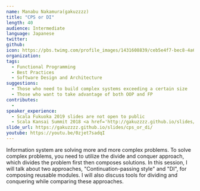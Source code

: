 ```yaml
---
name: Manabu Nakamura(gakuzzzz)
title: "CPS or DI"
length: 40
audience: Intermediate
language: Japanese
twitter: 
github: 
icon: https://pbs.twimg.com/profile_images/1431608839/ceb5e4f7-bec8-4a68-a86c-32d0c7ae4e22_400x400.png
organization: 
tags:
  - Functional Programming
  - Best Practices
  - Software Design and Architecture
suggestions:
  - Those who need to build complex systems exceeding a certain size
  - Those who want to take advantage of both OOP and FP
contributes:
  - 
speaker_experience:
  - Scala Fukuoka 2019 slides are not open to public
  - Scala Kansai Summit 2018 <a href='http://gakuzzzz.github.io/slides/error_handling_practice/#1'>http://gakuzzzz.github.io/slides/error_handling_practice/#1</a>
slide_url: https://gakuzzzz.github.io/slides/cps_or_di/
youtube: https://youtu.be/0zjet7sadqI
---
```

Information system are solving more and more complex problems.
To solve complex problems, you need to utilize the divide and conquer approach, which divides the problem first then composes solutions.
In this session, I will talk about two approaches, "Continuation-passing style" and "DI", for composing reusable modules. I will also discuss tools for dividing and conquering while comparing these approaches.
